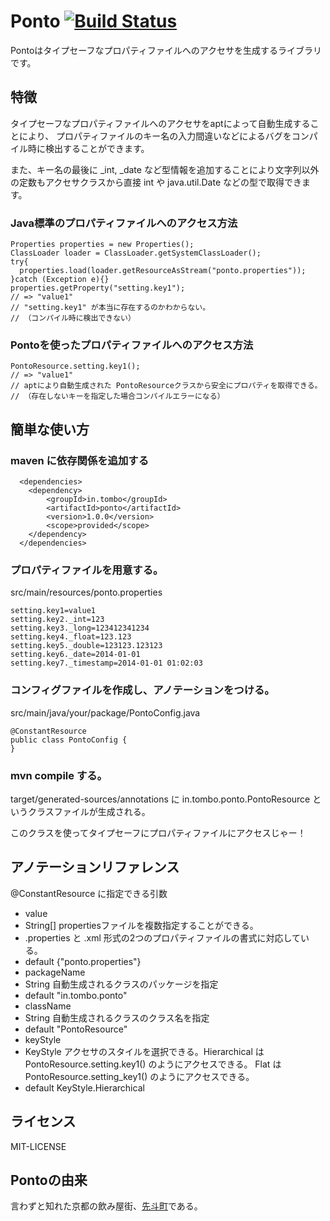 # Ponto [![Build Status](https://buildhive.cloudbees.com/job/mitoma/job/ponto/badge/icon)](https://buildhive.cloudbees.com/job/mitoma/job/ponto/)

Pontoはタイプセーフなプロパティファイルへのアクセサを生成するライブラリです。

## 特徴

タイプセーフなプロパティファイルへのアクセサをaptによって自動生成することにより、
プロパティファイルのキー名の入力間違いなどによるバグをコンパイル時に検出することができます。

また、キー名の最後に _int, _date など型情報を追加することにより文字列以外の定数もアクセサクラスから直接 int や java.util.Date などの型で取得できます。

### Java標準のプロパティファイルへのアクセス方法

```
Properties properties = new Properties();
ClassLoader loader = ClassLoader.getSystemClassLoader();
try{
  properties.load(loader.getResourceAsStream("ponto.properties"));
}catch (Exception e){}
properties.getProperty("setting.key1"); 
// => "value1"
// "setting.key1" が本当に存在するのかわからない。
// （コンパイル時に検出できない）
```

### Pontoを使ったプロパティファイルへのアクセス方法

```
PontoResource.setting.key1();
// => "value1"
// aptにより自動生成された PontoResourceクラスから安全にプロパティを取得できる。
// （存在しないキーを指定した場合コンパイルエラーになる）
```

## 簡単な使い方

### maven に依存関係を追加する

```
  <dependencies>
  	<dependency>
  		<groupId>in.tombo</groupId>
  		<artifactId>ponto</artifactId>
  		<version>1.0.0</version>
  		<scope>provided</scope>
  	</dependency>
  </dependencies>
```

### プロパティファイルを用意する。

src/main/resources/ponto.properties

```
setting.key1=value1
setting.key2._int=123
setting.key3._long=123412341234
setting.key4._float=123.123
setting.key5._double=123123.123123
setting.key6._date=2014-01-01
setting.key7._timestamp=2014-01-01 01:02:03
```

### コンフィグファイルを作成し、アノテーションをつける。

src/main/java/your/package/PontoConfig.java

```
@ConstantResource
public class PontoConfig {
}
```

### mvn compile する。

target/generated-sources/annotations に in.tombo.ponto.PontoResource というクラスファイルが生成される。

このクラスを使ってタイプセーフにプロパティファイルにアクセスじゃー！

## アノテーションリファレンス

@ConstantResource に指定できる引数

- value
 - String[] propertiesファイルを複数指定することができる。
 - .properties と .xml 形式の2つのプロパティファイルの書式に対応している。
 - default {"ponto.properties"}
- packageName
 - String 自動生成されるクラスのパッケージを指定
 - default "in.tombo.ponto"
- className
 - String 自動生成されるクラスのクラス名を指定
 - default "PontoResource"
- keyStyle
 - KeyStyle アクセサのスタイルを選択できる。Hierarchical は PontoResource.setting.key1() のようにアクセスできる。 Flat は PontoResource.setting_key1() のようにアクセスできる。
 - default KeyStyle.Hierarchical

## ライセンス

MIT-LICENSE

## Pontoの由来

言わずと知れた京都の飲み屋街、[先斗町](http://ja.wikipedia.org/wiki/%E5%85%88%E6%96%97%E7%94%BA)である。
